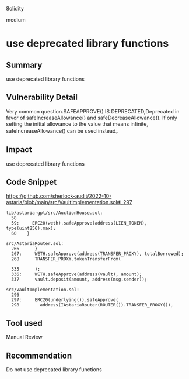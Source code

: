 8olidity

medium

# use deprecated library functions

## Summary
use deprecated library functions
## Vulnerability Detail
Very common question.SAFEAPPROVE() IS DEPRECATED,Deprecated in favor of safeIncreaseAllowance() and safeDecreaseAllowance(). If only setting the initial allowance to the value that means infinite, safeIncreaseAllowance() can be used instead。


## Impact
use deprecated library functions
## Code Snippet
https://github.com/sherlock-audit/2022-10-astaria/blob/main/src/VaultImplementation.sol#L297

```solidity
lib/astaria-gpl/src/AuctionHouse.sol:
  58  
  59:     ERC20(weth).safeApprove(address(LIEN_TOKEN), type(uint256).max);
  60    }

src/AstariaRouter.sol:
  266      }
  267:     WETH.safeApprove(address(TRANSFER_PROXY), totalBorrowed);
  268      TRANSFER_PROXY.tokenTransferFrom(

  335      );
  336:     WETH.safeApprove(address(vault), amount);
  337      vault.deposit(amount, address(msg.sender));

src/VaultImplementation.sol:
  296  
  297:     ERC20(underlying()).safeApprove(
  298        address(IAstariaRouter(ROUTER()).TRANSFER_PROXY()),
```
## Tool used

Manual Review

## Recommendation

Do not use deprecated library functions
